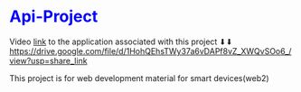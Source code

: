 <h1 style="color: blue;">Api-Project</h1>

Video <a href="https://drive.google.com/file/d/1HohQEhsTWy37a6vDAPf8vZ_XWQvSOo6_/view?usp=share_link">link</a> to the application associated with this project ⬇⬇
https://drive.google.com/file/d/1HohQEhsTWy37a6vDAPf8vZ_XWQvSOo6_/view?usp=share_link

This project is for web development material for smart devices(web2)
